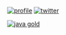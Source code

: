 [![profile](https://img.shields.io/badge/build-passing-brightgreen)](https://chibat.github.io/)
[![twitter](https://img.shields.io/badge/Twitter-tomofummy-blue)](https://twitter.com/tomofummy)

[![java gold](https://images.youracclaim.com/size/110x110/images/2249f1d3-a98c-4afb-92ea-1da111c0a57a/Japan_Gold_Java_SE_8_Programmer_Badge__1_.png)](https://www.youracclaim.com/badges/4e125433-65c2-47ce-b7ea-fc2fd6f920d4)

